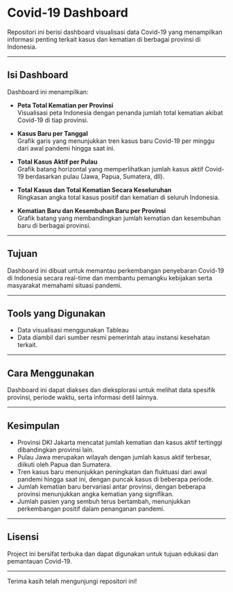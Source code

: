 # Covid-19 Dashboard

Repositori ini berisi dashboard visualisasi data Covid-19 yang menampilkan informasi penting terkait kasus dan kematian di berbagai provinsi di Indonesia.

---

## Isi Dashboard

Dashboard ini menampilkan:

- **Peta Total Kematian per Provinsi**  
  Visualisasi peta Indonesia dengan penanda jumlah total kematian akibat Covid-19 di tiap provinsi.

- **Kasus Baru per Tanggal**  
  Grafik garis yang menunjukkan tren kasus baru Covid-19 per minggu dari awal pandemi hingga saat ini.

- **Total Kasus Aktif per Pulau**  
  Grafik batang horizontal yang memperlihatkan jumlah kasus aktif Covid-19 berdasarkan pulau (Jawa, Papua, Sumatera, dll).

- **Total Kasus dan Total Kematian Secara Keseluruhan**  
  Ringkasan angka total kasus positif dan kematian di seluruh Indonesia.

- **Kematian Baru dan Kesembuhan Baru per Provinsi**  
  Grafik batang yang membandingkan jumlah kematian dan kesembuhan baru di berbagai provinsi.

---

## Tujuan

Dashboard ini dibuat untuk memantau perkembangan penyebaran Covid-19 di Indonesia secara real-time dan membantu pemangku kebijakan serta masyarakat memahami situasi pandemi.

---

## Tools yang Digunakan

- Data visualisasi menggunakan Tableau 
- Data diambil dari sumber resmi pemerintah atau instansi kesehatan terkait.

---

## Cara Menggunakan

Dashboard ini dapat diakses dan dieksplorasi untuk melihat data spesifik provinsi, periode waktu, serta informasi detil lainnya.

---

## Kesimpulan

- Provinsi DKI Jakarta mencatat jumlah kematian dan kasus aktif tertinggi dibandingkan provinsi lain.  
- Pulau Jawa merupakan wilayah dengan jumlah kasus aktif terbesar, diikuti oleh Papua dan Sumatera.  
- Tren kasus baru menunjukkan peningkatan dan fluktuasi dari awal pandemi hingga saat ini, dengan puncak kasus di beberapa periode.  
- Jumlah kematian baru bervariasi antar provinsi, dengan beberapa provinsi menunjukkan angka kematian yang signifikan.  
- Jumlah pasien yang sembuh terus bertambah, menunjukkan perkembangan positif dalam penanganan pandemi.

---

## Lisensi

Project ini bersifat terbuka dan dapat digunakan untuk tujuan edukasi dan pemantauan Covid-19.

---

Terima kasih telah mengunjungi repositori ini!


